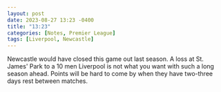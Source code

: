 ```yaml
---
layout: post
date: 2023-08-27 13:23 -0400
title: "13:23"
categories: [Notes, Premier League]
tags: [Liverpool, Newcastle]
---
```


Newcastle would have closed this game out last season. A loss at St. James' Park to a 10 men Liverpool is not what you want with such a long season ahead. Points will be hard to come by when they have two-three days rest between matches.


